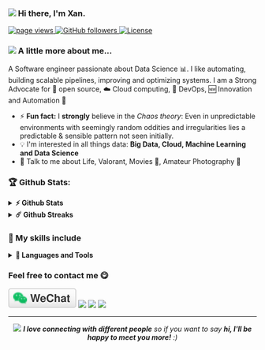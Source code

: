 <h3><img src="https://emojis.slackmojis.com/emojis/images/1531849430/4246/blob-sunglasses.gif?1531849430" width="30"/> Hi there, I'm Xan.</h1>

<p align="left">
  <a href="https://github.com/RichXan">
    <img src="https://komarev.com/ghpvc/?username=RichXan&label=Profile%20Visits&color=blue&style=for-the-badge" alt="page views">
  </a>
  <a href="https://github.com/RichXan?tab=followers">
    <img alt="GitHub followers" src="https://img.shields.io/github/followers/RichXan?color=green&logo=github&label=Followers&color=blue&style=for-the-badge">
  </a>
    <a href="https://github.com/RichXan/richxan">
    <img alt="License" src="https://img.shields.io/github/license/richxan/richxan?style=for-the-badge&color=red">
  </a>
</p>


### <img src="https://media.giphy.com/media/VgCDAzcKvsR6OM0uWg/giphy.gif" width="50"> A little more about me...  
A Software engineer passionate about Data Science :bar_chart:. I like automating, building scalable pipelines, improving and optimizing systems. I am a Strong Advocate for 📜 open source, :cloud: Cloud computing, 🚀 DevOps, :new: Innovation and Automation :robot: 

<!--
- 🌱 I’m currently pursuing **Masters in Data Analytics Engineering at Northeastern University, Boston**
-->
- ⚡ **Fun fact:** I **strongly** believe in the *Chaos theory*: Even in unpredictable environments with seemingly random oddities and irregularities lies a predictable & sensible pattern not seen initially.
- :bulb: I'm interested in all things data: **Big Data, Cloud, Machine Learning and Data Science**
- 💬 Talk to me about Life, Valorant, Movies 🎥, Amateur Photography 📸



### 🏆 Github Stats:

<details>
  <summary><b>⚡ Github Stats</b></summary>

  <br />
  <img height="180em" src="https://github-readme-stats.vercel.app/api?username=RichXan&show_icons=true&hide_border=true&&count_private=true&include_all_commits=true" />
  <img height="180em" src="https://github-readme-stats.vercel.app/api/top-langs/?username=RichXan&exclude_repo=KNN-Image-Classification&show_icons=true&hide_border=true&layout=compact&langs_count=8"/>
  <img src="https://github-profile-trophy.vercel.app/?username=RichXan">
</details>

<details>
  <summary><b>☄️ Github Streaks</b></summary>

  <br />
  <img height="180em" src="https://github-readme-streak-stats.herokuapp.com/?user=RichXan&hide_border=true" />
</details>

### 🤺 My skills include
<details>
<summary><b>🔨 Languages and Tools</b></summary>
<p align="center">
	<img title="Golang" alt="Golang" src="https://cdn.simpleicons.org/go" width="40" height="40" style="vertical-align:down; margin:4px"/>
    <img title="Python" alt="Python" src="https://cdn.simpleicons.org/python" width="50" height="40" style="vertical-align:down; margin:4px"/>
    <img title="Git" alt="Git" src="https://cdn.simpleicons.org/git" width="40" height="40" style="vertical-align:down; margin:4px"/>
    <img title="linux" alt="linux" src="https://raw.githubusercontent.com/Thomas-George-T/Thomas-George-T/master/assets/linux-tux.svg" width="40" style="vertical-align:down; margin:4px"/>	
    <img title="ubuntu" alt="ubuntu" src="https://cdn.simpleicons.org/ubuntu" width="50" height="45" style="vertical-align:down; margin:4px"/>
    <img title="Docker" alt="Docker" src="https://cdn.simpleicons.org/docker" width="40" height="40" style="vertical-align:down; margin:4px"/>
    <img title="kubernetes" alt="kubernetes" src="https://cdn.simpleicons.org/kubernetes" width="40" height="40" style="vertical-align:down; margin:4px"/>
    <img title="Mysql" alt="Mysql" src="https://cdn.simpleicons.org/mysql" width="50" height="50" style="vertical-align:down; margin:4px"/>
    <img title="Postgresql" alt="Postgresql" src="https://cdn.simpleicons.org/Postgresql" width="50" height="50" style="vertical-align:down; margin:4px"/>
    <img title="Redis" alt="Redis" src="https://cdn.simpleicons.org/redis" width="50" height="50" style="vertical-align:down; margin:4px"/>
    <img title="Minio" alt="Minio" src="https://cdn.simpleicons.org/minio" width="50" height="50" style="vertical-align:down; margin:4px"/>
    <img title="NATS" alt="NATS" src="https://cdn.simpleicons.org/nats.io" width="50" height="50" style="vertical-align:down; margin:4px"/>
    <img title="Gin" alt="Gin" src="https://cdn.simpleicons.org/gin" width="50" height="50" style="vertical-align:down; margin:4px"/>
    <img title="Nginx" alt="Nginx" src="https://cdn.simpleicons.org/nginx" width="50" height="50" style="vertical-align:down; margin:4px"/>
</p>
</details>

<!--
**RichXan/RichXan** is a ✨ _special_ ✨ repository because its `README.md` (this file) appears on your GitHub profile.
T
Here are some ideas to get you started:

- 🔭 I’m currently working on ...
- 🌱 I’m currently learning ...
- 👯 I’m looking to collaborate on ...
- 🤔 I’m looking for help with ...
- 💬 Ask me about ...
- 📫 How to reach me: ...
- 😄 Pronouns: ...
- ⚡ Fun fact: ...
-->

### Feel free to contact me 😋
<a href="https://raw.githubusercontent.com/richxan/richxan/master/assets/wechat-qr-code.png"><img src="assets/wechat.svg" alt="微信"></a>
<a href="https://x.com/mmakemoremoney" target="_blank"><img src="https://img.shields.io/badge/%20-%40xan-%23000000?logo=x"></a>
<a href="mailto:rich4xan@gmail.com"><img src="https://img.shields.io/badge/Email-rich4xan%40gmail.com-orange"></a>
<a href="https://github.com/RichXan" target="_blank"><img src="https://img.shields.io/badge/Personal%20Site-xanny.cloud-red"></a>


---
<div align="center">
<img src="https://media.giphy.com/media/LnQjpWaON8nhr21vNW/giphy.gif" width="60"> <em><b>I love connecting with different people</b> so if you want to say <b>hi, I'll be happy to meet you more!</b> :)</em>
</div>
<br>

